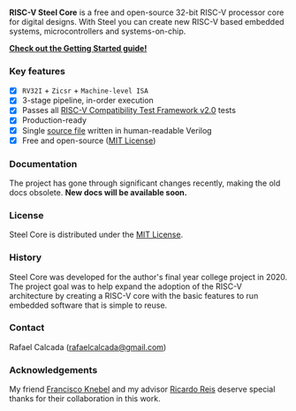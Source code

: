 <br/>

**RISC-V Steel Core** is a free and open-source 32-bit RISC-V processor core for digital designs. With Steel you can create new RISC-V based embedded systems, microcontrollers and systems-on-chip.

**[Check out the Getting Started guide!](https://rafaelcalcada.github.io/steel-core/getting-started/)**

### Key features

- [x] `RV32I` + `Zicsr` + `Machine-level ISA` <br/>
- [x] 3-stage pipeline, in-order execution <br/>
- [x] Passes all [RISC-V Compatibility Test Framework v2.0](https://github.com/riscv-non-isa/riscv-arch-test) tests <br/>
- [x] Production-ready <br/>
- [x] Single [source file](riscv_steel_core.v) written in human-readable Verilog <br/>
- [x] Free and open-source ([MIT License](LICENSE.md))

### Documentation

The project has gone through significant changes recently, making the old docs obsolete. **New docs will be available soon.**

### License

Steel Core is distributed under the [MIT License](LICENSE.md).

### History

Steel Core was developed for the author's final year college project in 2020. The project goal was to help expand the adoption of the RISC-V architecture by creating a RISC-V core with the basic features to run embedded software that is simple to reuse.

### Contact

Rafael Calcada (rafaelcalcada@gmail.com)

### Acknowledgements

My friend [Francisco Knebel](https://github.com/FranciscoKnebel) and my advisor [Ricardo Reis](https://www.linkedin.com/in/ricardo-reis-bab4575/) deserve special thanks for their collaboration in this work.
